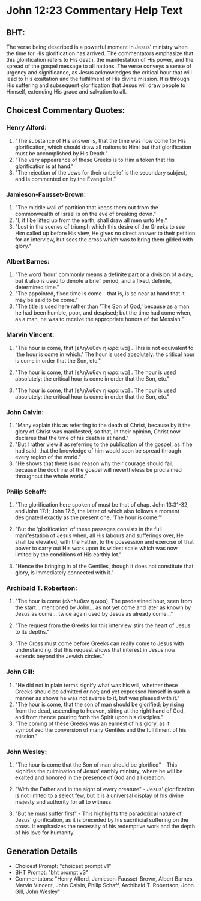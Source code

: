 # John 12:23 Commentary Help Text

## BHT:
The verse being described is a powerful moment in Jesus' ministry when the time for His glorification has arrived. The commentators emphasize that this glorification refers to His death, the manifestation of His power, and the spread of the gospel message to all nations. The verse conveys a sense of urgency and significance, as Jesus acknowledges the critical hour that will lead to His exaltation and the fulfillment of His divine mission. It is through His suffering and subsequent glorification that Jesus will draw people to Himself, extending His grace and salvation to all.

## Choicest Commentary Quotes:
### Henry Alford:
1. "The substance of His answer is, that the time was now come for His glorification, which should draw all nations to Him: but that glorification must be accomplished by His Death."
2. "The very appearance of these Greeks is to Him a token that His glorification is at hand."
3. "The rejection of the Jews for their unbelief is the secondary subject, and is commented on by the Evangelist."

### Jamieson-Fausset-Brown:
1. "The middle wall of partition that keeps them out from the commonwealth of Israel is on the eve of breaking down." 
2. "I, if I be lifted up from the earth, shall draw all men unto Me." 
3. "Lost in the scenes of triumph which this desire of the Greeks to see Him called up before His view, He gives no direct answer to their petition for an interview, but sees the cross which was to bring them gilded with glory."

### Albert Barnes:
1. "The word 'hour' commonly means a definite part or a division of a day; but it also is used to denote a brief period, and a fixed, definite, determined time."
2. "The appointed, fixed time is come - that is, is so near at hand that it may be said to be come."
3. "The title is used here rather than 'The Son of God,' because as a man he had been humble, poor, and despised; but the time had come when, as a man, he was to receive the appropriate honors of the Messiah."

### Marvin Vincent:
1. "The hour is come, that [εληλυθεν η ωρα ινα] . This is not equivalent to 'the hour is come in which.' The hour is used absolutely: the critical hour is come in order that the Son, etc."

2. "The hour is come, that [εληλυθεν η ωρα ινα] . The hour is used absolutely: the critical hour is come in order that the Son, etc."

3. "The hour is come, that [εληλυθεν η ωρα ινα] . The hour is used absolutely: the critical hour is come in order that the Son, etc."

### John Calvin:
1. "Many explain this as referring to the death of Christ, because by it the glory of Christ was manifested; so that, in their opinion, Christ now declares that the time of his death is at hand."
2. "But I rather view it as referring to the publication of the gospel; as if he had said, that the knowledge of him would soon be spread through every region of the world."
3. "He shows that there is no reason why their courage should fail, because the doctrine of the gospel will nevertheless be proclaimed throughout the whole world."

### Philip Schaff:
1. "The glorification here spoken of must be that of chap. John 13:31-32, and John 17:1; John 17:5, the latter of which also follows a moment designated exactly as the present one, ‘The hour is come.’" 

2. "But the ‘glorification’ of these passages consists in the full manifestation of Jesus when, all His labours and sufferings over, He shall be elevated, with the Father, to the possession and exercise of that power to carry out His work upon its widest scale which was now limited by the conditions of His earthly lot." 

3. "Hence the bringing in of the Gentiles, though it does not constitute that glory, is immediately connected with it."

### Archibald T. Robertson:
1. "The hour is come (εληλυθεν η ωρα). The predestined hour, seen from the start... mentioned by John... as not yet come and later as known by Jesus as come... twice again used by Jesus as already come..." 

2. "The request from the Greeks for this interview stirs the heart of Jesus to its depths." 

3. "The Cross must come before Greeks can really come to Jesus with understanding. But this request shows that interest in Jesus now extends beyond the Jewish circles."

### John Gill:
1. "He did not in plain terms signify what was his will, whether these Greeks should be admitted or not; and yet expressed himself in such a manner as shows he was not averse to it, but was pleased with it."
2. "The hour is come, that the son of man should be glorified; by rising from the dead, ascending to heaven, sitting at the right hand of God, and from thence pouring forth the Spirit upon his disciples."
3. "The coming of these Greeks was an earnest of his glory, as it symbolized the conversion of many Gentiles and the fulfillment of his mission."

### John Wesley:
1. "The hour is come that the Son of man should be glorified" - This signifies the culmination of Jesus' earthly ministry, where he will be exalted and honored in the presence of God and all creation.

2. "With the Father and in the sight of every creature" - Jesus' glorification is not limited to a select few, but it is a universal display of his divine majesty and authority for all to witness.

3. "But he must suffer first" - This highlights the paradoxical nature of Jesus' glorification, as it is preceded by his sacrificial suffering on the cross. It emphasizes the necessity of his redemptive work and the depth of his love for humanity.


## Generation Details
- Choicest Prompt: "choicest prompt v1"
- BHT Prompt: "bht prompt v3"
- Commentators: "Henry Alford, Jamieson-Fausset-Brown, Albert Barnes, Marvin Vincent, John Calvin, Philip Schaff, Archibald T. Robertson, John Gill, John Wesley"
